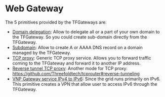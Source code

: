 # Web Gateway

The 5 primitives provided by the TFGateways are:

- [Domain delegation](sdk__capacity_domain_delegation.md): Allow to delegate all or a part of your own domain to the TFGateway. So you could create sub-domain directly from the TFGateway.
- [Subdomain](sdk__capacity_subdomain.md): Allow to create A or AAAA DNS record on a domain managed by the TFGateway.
- [TCP proxy](sdk__capacity_tcp_proxy.md): Generic TCP proxy service. Allows you to forward traffic coming to the TFGateway and forward it to another IP address.
- [Reverse tunnel TCP proxy](sdk__capacity_reverse_tcp_proxy.md): Another mode for TCP proxy: https://github.com/Threefoldtech/tcprouter#reverse-tunneling
- [VNP Gateway service IPv4 to IPv6](sdk__capacity_gw4to6.md): Since the grid runs primarily on IPv6. This primitive creates a VPN that allow user to access IPv6 through the TFGateway.